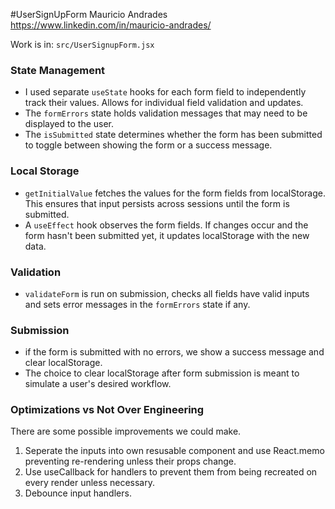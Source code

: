 #UserSignUpForm
Mauricio Andrades
https://www.linkedin.com/in/mauricio-andrades/

Work is in: `src/UserSignupForm.jsx`

### State Management

- I used separate `useState` hooks for each form field to independently track their values. Allows for individual field validation and updates.
- The `formErrors` state holds validation messages that may need to be displayed to the user.
- The `isSubmitted` state determines whether the form has been submitted to toggle between showing the form or a success message.

### Local Storage

- `getInitialValue` fetches the values for the form fields from localStorage. This ensures that input persists across sessions until the form is submitted.
- A `useEffect` hook observes the form fields. If changes occur and the form hasn't been submitted yet, it updates localStorage with the new data.

### Validation

- `validateForm` is run on submission, checks all fields have valid inputs and sets error messages in the `formErrors` state if any.

### Submission

- if the form is submitted with no errors, we show a success message and clear localStorage.
- The choice to clear localStorage after form submission is meant to simulate a user's desired workflow.

### Optimizations vs Not Over Engineering
There are some possible improvements we could make.

1. Seperate the inputs into own resusable component and use React.memo preventing re-rendering unless their props change.
2. Use useCallback for handlers to prevent them from being recreated on every render unless necessary.
3. Debounce input handlers.